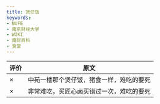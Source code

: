 ```yaml
---
title: 煲仔饭
keywords:
- NUFE
- 南京财经大学
- WIKI
- 南财百科
- 食堂
---
```

|评价|原文|
|--|--|
|×|中苑一楼那个煲仔饭，猪食一样，难吃的要死|
|×|非常难吃，买匠心卤买错过一次，难吃的要死|
